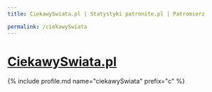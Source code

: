 ```yaml
---
title: CiekawySwiata.pl | Statystyki patronite.pl | Patromierz

permalink: /ciekawySwiata
---
```


# [CiekawySwiata.pl](https://patronite.pl/ciekawySwiata)

{% include profile.md name="ciekawySwiata" prefix="c" %}
